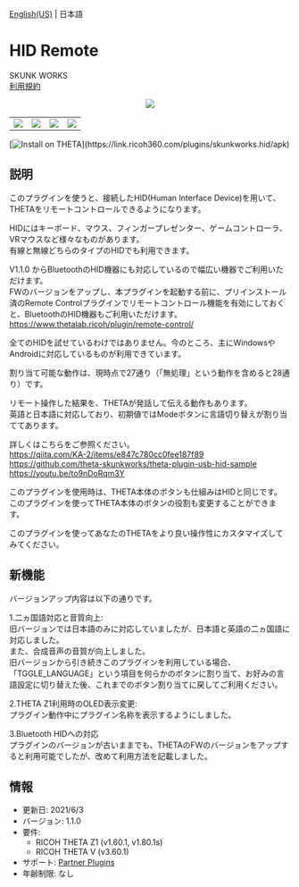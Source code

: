[English(US)](README.md) | 日本語

# HID Remote

SKUNK WORKS  
[利用規約](https://www.ricoh360.com/ja/terms/plugins/)

<div align="center"><img src="./1.png"><table><tr><td><img src="./2.png"></td><td><img src="./3.png"></td><td><img src="./4.png"></td><td><img src="./5.png"></td></tr></table></div>

[![Install on THETA](https://assets.ricoh360.com/image/upload/v1/front/theta/install-button.svg?)](https://link.ricoh360.com/plugins/skunkworks.hid/apk)

## 説明

<div id="plugin-description">

このプラグインを使うと、接続したHID(Human Interface Device)を用いて、THETAをリモートコントロールできるようになります。  
  
HIDにはキーボード、マウス、フィンガープレゼンター、ゲームコントローラ、VRマウスなど様々なものがあります。  
有線と無線どちらのタイプのHIDでも利用できます。  
  
V1.1.0 からBluetoothのHID機器にも対応しているので幅広い機器でご利用いただけます。  
FWのバージョンをアップし、本プラグインを起動する前に、プリインストール済のRemote Controlプラグインでリモートコントロール機能を有効にしておくと、BluetoothのHID機器もご利用いただけます。  
https://www.thetalab.ricoh/plugin/remote-control/  
  
全てのHIDを試せているわけではありません。今のところ、主にWindowsやAndroidに対応しているものが利用できています。  
  

割り当て可能な動作は、現時点で27通り（「無処理」という動作を含めると28通り）です。  
  
リモート操作した結果を、THETAが発話して伝える動作もあります。  
英語と日本語に対応しており、初期値ではModeボタンに言語切り替えが割り当ててあります。  
  
詳しくはこちらをご参照ください。  
https://qiita.com/KA-2/items/e847c780cc0fee187f89  
https://github.com/theta-skunkworks/theta-plugin-usb-hid-sample  
https://youtu.be/to9nDoRqm3Y  
  
このプラグインを使用時は、THETA本体のボタンも仕組みはHIDと同じです。  
このプラグインを使ってTHETA本体のボタンの役割も変更することができます。  
  
このプラグインを使ってあなたのTHETAをより良い操作性にカスタマイズしてみてください。  

</div>

## 新機能

<div id="plugin-whats-new">

バージョンアップ内容は以下の通りです。  
  
1.二ヵ国語対応と音質向上:  
旧バージョンでは日本語のみに対応していましたが、日本語と英語の二ヵ国語に対応しました。  
また、合成音声の音質が向上しました。  
旧バージョンから引き続きこのプラグインを利用している場合、「TGGLE_LANGUAGE」という項目を何らかのボタンに割り当て、お好みの言語設定に切り替えた後、これまでのボタン割り当てに戻してご利用ください。  

2.THETA Z1利用時のOLED表示変更:  
プラグイン動作中にプラグイン名称を表示するようにしました。  

3.Bluetooth HIDへの対応  
プラグインのバージョンが古いままでも、THETAのFWのバージョンをアップすると利用可能でしたが、改めて利用方法を記載しました。  

</div>

## 情報

- 更新日: 2021/6/3
- バージョン: 1.1.0
- 要件:
  - RICOH THETA Z1 (v1.60.1, v1.80.1s)
  - RICOH THETA V (v3.60.1)
- サポート: [Partner Plugins](https://github.com/theta-skunkworks/theta-plugin-usb-hid-sample)
- 年齢制限: なし
